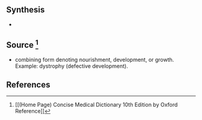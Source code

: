 ## Synthesis
- 
## Source [^1]
- combining form denoting nourishment, development, or growth. Example: dystrophy (defective development).
## References

[^1]: [[(Home Page) Concise Medical Dictionary 10th Edition by Oxford Reference]]